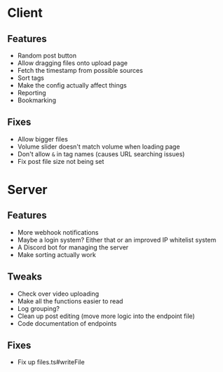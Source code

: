 # Client

## Features
- Random post button
- Allow dragging files onto upload page
- Fetch the timestamp from possible sources
- Sort tags
- Make the config actually affect things
- Reporting
- Bookmarking

## Fixes
- Allow bigger files
- Volume slider doesn't match volume when loading page
- Don't allow `&` in tag names (causes URL searching issues)
- Fix post file size not being set



# Server

## Features
- More webhook notifications
- Maybe a login system? Either that or an improved IP whitelist system
- A Discord bot for managing the server
- Make sorting actually work

## Tweaks
- Check over video uploading
- Make all the functions easier to read
- Log grouping?
- Clean up post editing (move more logic into the endpoint file)
- Code documentation of endpoints

## Fixes
- Fix up files.ts#writeFile